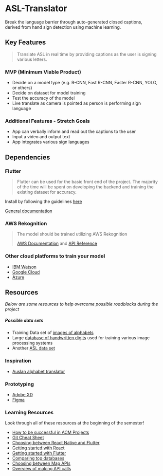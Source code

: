 # ASL-Translator
Break the language barrier through auto-generated closed captions, derived from hand sign detection using machine learning.

## Key Features

> Translate ASL in real time by providing captions as the user is signing various letters.

### MVP (Minimum Viable Product)
- Decide on a model type (e.g. R-CNN, Fast R-CNN, Faster R-CNN, YOLO, or others)
- Decide on dataset for model training
- Test the accuracy of the model
- Live translate as camera is pointed as person is performing sign language

### Additional Features - Stretch Goals
- App can verbally inform and read out the captions to the user
- Input a video and output text
- App integrates various sign languages

## Dependencies

### Flutter
> Flutter can be used for the basic front end of the project. The majority of the time will be spent on developing the backend and training the existing dataset for accuracy.

Install by following the guidelines [here](https://flutter.dev/docs/get-started/install)

[General documentation](https://flutter.dev/docs)

### AWS Rekognition
> The model should be trained utilizing AWS Rekognition
>
> [AWS Documentation](https://docs.aws.amazon.com/rekognition/latest/dg/what-is.html) and [API Reference](https://docs.aws.amazon.com/rekognition/latest/dg/API_Reference.html)

### Other cloud platforms to train your model
- [IBM Watson](https://www.ibm.com/cloud/machine-learning)
- [Google Cloud](https://cloud.google.com/ai-platform)
- [Azure](https://azure.microsoft.com/en-us/services/machine-learning/)

## Resources
*Below are some resources to help overcome possible roadblocks during the project*

##### Possible data sets
- Training Data set of [images of alphabets](https://www.kaggle.com/grassknoted/asl-alphabet?)
- Large [database of handwritten digits](https://www.kaggle.com/datamunge/sign-language-mnist) used for training various image processing systems
- Another [ASL data set](https://www.kaggle.com/kuzivakwashe/significant-asl-sign-language-alphabet-dataset)
  
### Inspiration
- [Auslan alphabet translator](https://medium.com/@coviu/how-we-used-ai-to-translate-sign-language-in-real-time-782238ed6bf#:~:text=In%20less%20than%2048%20hours,English%20text%20in%20real%20time.)

### Prototyping
- [Adobe XD](https://www.adobe.com/products/xd.html?sdid=12B9F15S&mv=Search&ef_id=CjwKCAjwkdL6BRAREiwA-kiczGlKOD6-DASI9BUGIwQBgdAt33vydE4YxCgvMX5TDh2T5m9Trjq-jBoCFugQAvD_BwE:G:s&s_kwcid=AL!3085!3!315233774139!e!!g!!adobe%20xd!1641846436!65452675151)
- [Figma](https://www.figma.com/)

### Learning Resources
Look through all of these resources at the beginning of the semester!
- [How to be successful in ACM Projects](https://docs.google.com/document/d/18Zi3DrKG5e6g5Bojr8iqxIu6VIGl86YBSFlsnJnlM88/edit?usp=sharing)
-   [Git Cheat Sheet](https://education.github.com/git-cheat-sheet-education.pdf)
-	[Choosing between React Native and Flutter](https://hackr.io/blog/react-native-vs-flutter)
-	[Getting started with React](https://facebook.github.io/react-native/docs/getting-started)
-	[Getting started with Flutter](https://flutter.dev/docs/get-started/install)
-	[Comparing top databases](https://dzone.com/articles/firebase-vs-mongodb-which-database-to-use-for-your)
-	[Choosing between Map APIs](https://madappgang.com/blog/mapbox-vs-google-maps-choosing-a-map-for-your-app)
-	[Overview of making API calls](https://snipcart.com/blog/apis-integration-usage-benefits)
